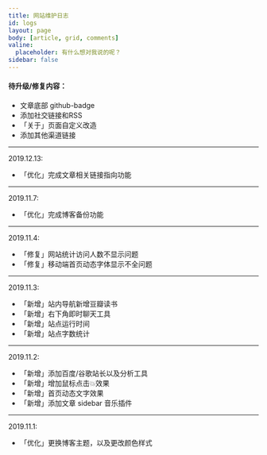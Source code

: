 ```yaml
---
title: 网站维护日志
id: logs
layout: page
body: [article, grid, comments]
valine:
  placeholder: 有什么想对我说的呢？
sidebar: false
---
```


#### 待升级/修复内容：
- 文章底部 github-badge
- 添加社交链接和RSS
- 「关于」页面自定义改造
- 添加其他渠道链接

---
2019.12.13:
- 「优化」完成文章相关链接指向功能


---
2019.11.7:
- 「优化」完成博客备份功能


---
2019.11.4:
- 「修复」网站统计访问人数不显示问题
- 「修复」移动端首页动态字体显示不全问题



---

2019.11.3:
- 「新增」站内导航新增豆瓣读书
- 「新增」右下角即时聊天工具
- 「新增」站点运行时间
- 「新增」站点字数统计

---

2019.11.2:
- 「新增」添加百度/谷歌站长以及分析工具
- 「新增」增加鼠标点击💥效果
- 「新增」首页动态文字效果
- 「新增」添加文章 sidebar 音乐插件


---

2019.11.1:
- 「优化」更换博客主题，以及更改颜色样式


